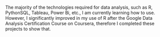 The majority of the technologies required for data analysis, such as R, PythonSQL, Tableau, Power Bi, etc., I am currently learning how to use. However, I significantly improved in my use of R after the Google Data Analysis Certification Course on Coursera, therefore I completed these projects to show that.

